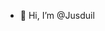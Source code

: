 - 👋 Hi, I’m @Jusduil
<!--
- 👀 I’m interested in ...
- 🌱 I’m currently learning ...
- 💞️ I’m looking to collaborate on ...
- 📫 How to reach me ...
-->

<!---
Jusduil/Jusduil is a ✨ special ✨ repository because its `README.md` (this file) appears on your GitHub profile.
You can click the Preview link to take a look at your changes.
--->

